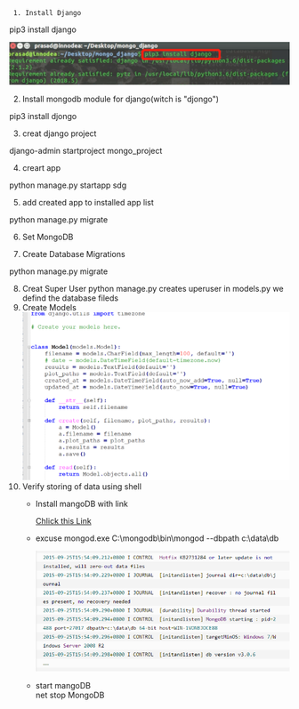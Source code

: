      1. Install Django

pip3 install django

![](https://github.com/iloveyii/sdg-project/blob/master/backend/project1/image/1.png?raw=true)

2. Install mongodb module for django(witch is 
"djongo")

pip3 install djongo 

3. creat django project

django-admin startproject mongo_project

4. creart app

python manage.py startapp sdg

5. add created app to installed app list

python manage.py migrate

6. Set MongoDB

7. Create Database Migrations

python manage.py migrate

8. Creat Super User 
python manage.py creates uperuser
in models.py we defind the database fileds
9. Create Models
![](https://github.com/iloveyii/sdg-project/blob/master/backend/project1/image/3.png?raw=true)
12. Verify storing of data using shell
    - Install mangoDB with link 

        [Chlick this Link](https://www.mongodb.com/download-center/community)
    - excuse mongod.exe
      C:\mongodb\bin\mongod --dbpath c:\data\db
      
      ![](https://github.com/iloveyii/sdg-project/blob/master/backend/project1/image/09e394b244693ddf0be29f97383fe4b.png?raw=true)

    - start mangoDB  
      net stop MongoDB 